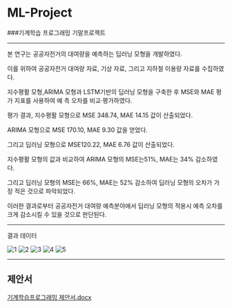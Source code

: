 # ML-Project
###기계학습 프로그래밍 기말프로젝트


-----

본 연구는 공공자전거의 대여량을 예측하는 딥러닝 모형을 개발하였다. 

이를 위하여 공공자전거 대여량 자료, 기상 자료, 그리고 지하철 이용량 자료를 수집하였다. 

지수평활 모형,ARIMA 모형과 LSTM기반의 딥러닝 모형을 구축한 후 MSE와 MAE 평가 지표를 사용하여 예
측 오차를 비교·평가하였다. 

평가 결과, 지수평활 모형으로 MSE 348.74, MAE 14.15 값이 산출되었다. 

ARIMA 모형으로 MSE 170.10, MAE 9.30 값을 얻었다. 

그리고 딥러닝 모형으로 MSE120.22, MAE 6.76 값이 산출되었다. 

지수평활 모형의 값과 비교하여 ARIMA 모형의 MSE는51%, MAE는 34% 감소하였다.

그리고 딥러닝 모형의 MSE는 66%, MAE는 52% 감소하여 딥러닝 모형의 오차가 가장 적은 것으로 파악되었다.

이러한 결과로부터 공공자전거 대여량 예측분야에서 딥러닝 모형의 적용시 예측 오차를 크게 감소시킬 수 있을 것으로 판단된다.


-----

결과 데이터

![1](https://user-images.githubusercontent.com/87744606/201329413-ccc58af4-15ba-42a0-9092-661257f00749.PNG)
![2](https://user-images.githubusercontent.com/87744606/201329421-c698dea4-f10b-49b6-b045-81b1eb9e036a.PNG)
![3](https://user-images.githubusercontent.com/87744606/201329425-7c79df69-9124-47cb-a34f-c6b41b5b1c86.PNG)
![4](https://user-images.githubusercontent.com/87744606/201329432-9342fb62-dc5a-4fe1-8fcc-f0af8f30ac71.PNG)
![5](https://user-images.githubusercontent.com/87744606/201329437-88e36b75-70ca-4d4d-bead-511295e62355.PNG)


------

## 제안서

[기계학습프로그래밍 제안서.docx](https://github.com/hyeokinen/ML-Project/files/9989763/default.docx)




